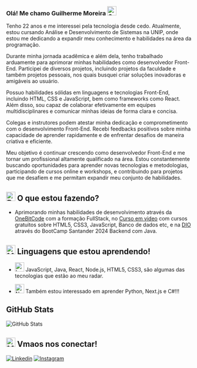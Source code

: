 ### Olá! Me chamo Guilherme Moreira <img src="https://raw.githubusercontent.com/Tarikul-Islam-Anik/Animated-Fluent-Emojis/master/Emojis/Smilies/Grinning%20Face.png" alt="Grinning Face" width="25" height="25" />

Tenho 22 anos e me interessei pela tecnologia desde cedo. Atualmente, estou cursando Análise e Desenvolvimento de Sistemas na UNIP, onde estou me dedicando a expandir meu conhecimento e habilidades na área da programação.

Durante minha jornada acadêmica e além dela, tenho trabalhado arduamente para aprimorar minhas habilidades como desenvolvedor Front-End. Participei de diversos projetos, incluindo projetos da faculdade e também projetos pessoais, nos quais busquei criar soluções inovadoras e amigáveis ao usuário.

Possuo habilidades sólidas em linguagens e tecnologias Front-End, incluindo HTML, CSS e JavaScript, bem como frameworks como React. Além disso, sou capaz de colaborar efetivamente em equipes multidisciplinares e comunicar minhas ideias de forma clara e concisa.

Colegas e instrutores podem atestar minha dedicação e comprometimento com o desenvolvimento Front-End. Recebi feedbacks positivos sobre minha capacidade de aprender rapidamente e de enfrentar desafios de maneira criativa e eficiente.

Meu objetivo é continuar crescendo como desenvolvedor Front-End e me tornar um profissional altamente qualificado na área. Estou constantemente buscando oportunidades para aprender novas tecnologias e metodologias, participando de cursos online e workshops, e contribuindo para projetos que me desafiem e me permitam expandir meu conjunto de habilidades.

## <img src="https://raw.githubusercontent.com/Tarikul-Islam-Anik/Animated-Fluent-Emojis/master/Emojis/Objects/Books.png" alt="Books" width="25" height="25" /> O que estou fazendo?

- Aprimorando minhas habilidades de desenvolvimento através da [OneBitCode](https://www.onebitcode.com/) com a formação FullStack, no [Curso em video](https://www.cursoemvideo.com/) com cursos gratuitos sobre HTML5, CSS3, JavaScript, Banco de dados etc, e na [DIO](https://www.dio.me/) através do BootCamp Santander 2024 Backend com Java.

## <img src="https://raw.githubusercontent.com/Tarikul-Islam-Anik/Animated-Fluent-Emojis/master/Emojis/People/Man%20Technologist.png" alt="Man Technologist" width="25" height="25" /> Linguagens que estou aprendendo!

- <img src="https://raw.githubusercontent.com/Tarikul-Islam-Anik/Animated-Fluent-Emojis/master/Emojis/Objects/Laptop.png" alt="Laptop" width="25" height="25" /> JavaScript, Java, React, Node.js, HTML5, CSS3, são algumas das tecnologias que estão ao meu radar.

- <img src="https://raw.githubusercontent.com/Tarikul-Islam-Anik/Animated-Fluent-Emojis/master/Emojis/Smilies/Nerd%20Face.png" alt="Nerd Face" width="25" height="25" /> Também estou interessado em aprender Python, Next.js e C#!!!

## GitHub Stats

![GitHub Stats](https://github-readme-stats.vercel.app/api?username=GuilhermeMoreiira&theme=transparent&bg_color=000&border_color=fff&show_icons=true&icon_color=0077B5&title_color=0077B5&text_color=FFF&hide_title=true&hhide=stars)

## <img src="https://raw.githubusercontent.com/Tarikul-Islam-Anik/Animated-Fluent-Emojis/master/Emojis/Objects/Mobile%20Phone%20with%20Arrow.png" alt="Mobile Phone with Arrow" width="25" height="25" /> Vmaos nos  conectar!

[![Linkedin](https://img.shields.io/badge/LinkedIn-0077B5?style=for-the-badge&logo=linkedin&logoColor=white)](https://www.linkedin.com/in/gsms-guilherme-moreira/)
[![Instagram](https://img.shields.io/badge/Instagram-E4405F?style=for-the-badge&logo=instagram&logoColor=white)](https://www.instagram.com/_firstcode/)